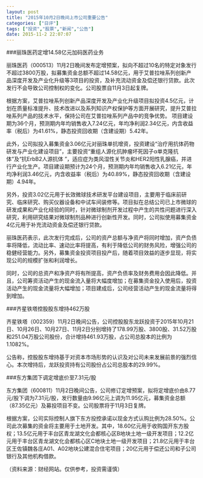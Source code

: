 ```yaml
---
layout: post
title: "2015年10月2日晚间上市公司重要公告"
categories: ["日评"]
tags: ["投资","股票","新闻","公告"]
date: 2015-11-2 22:07:07
---
```

###丽珠医药定增14.58亿元加码医药业务

丽珠医药（000513）11月2日晚间发布定增预案，拟向不超过10名的特定对象发行不超过3800万股，拟募集资金总额不超过14.58亿元，用于艾普拉唑系列创新产品深度开发及产业化升级等3项目的投资，及补充流动资金及偿还银行贷款。此次发行不会导致公司控制权的变化。公司股票自11月3日起复牌。

根据方案，艾普拉唑系列创新产品深度开发及产业化升级项目拟投资4.5亿元，计划在质量标准提升、技术改进以及系列知识产权保护等方面开展研究，提升艾普拉唑系列产品的技术水平，保持公司在艾普拉唑系列产品中的竞争优势。 项目建设期为36个月，预测期内年均销售收入7.24亿元，年均净利润2.34亿元，内含收益率（税后）为41.61%，静态投资回收期（含建设期）5.42年。 

此外，公司拟投入募集资金3.06亿元对丽珠单抗增资，投资建设“治疗用抗体药物研发与产业化建设项目”，主要投资“重组人源化抗肿瘤坏死因子α单克隆抗体”及“抗ErbB2人源抗体 ”，适应症为类风湿性关节炎和HER2阳性乳腺癌，并进行产业化生产。项目建设期预计为24个月，预测期内年均销售收入6.21亿元，年均净利润3.46亿元，内含收益率（税后）为40.89%，静态投资回收期（含建设期）4.94年。 

另外，投资3.02亿元用于长效微球技术研发平台建设项目，主要用于临床前研究、临床研究、购买仪器设备和中试车间装修等。项目拟在总结公司已上市微球的研发成果和产业化经验的同时，针对微球制剂开发过程中产生的共性问题进行深入研究，利用研究结果对微球制剂品种进行创新性开发。同时，公司拟使用募集资金4亿元用于补充流动资金及偿还银行贷款。

丽珠医药表示，此次发行完成后，公司的资产总额与净资产将同时增加，资产负债率将降低，流动比率、速动比率将提高，有利于降低公司的财务风险，增强公司的稳健经营能力。另外，募集资金投资项目投产后，随着项目效益的逐步显现，将实现公司的规模扩张和利润增长。 

同时，公司的总资产和净资产将有所提高，资产负债率及财务费用会因此降低。并且，公司筹资活动产生的现金流入量将大幅度增加；在募集资金投入使用后，投资活动产生的现金流量将大幅增加；项目建成后，公司经营活动产生的现金流量将得到增加。 

###齐星铁塔控股股东增持462万股

齐星铁塔（002359）11月2日晚间公告，公司控股股东龙跃投资于2015年10月21日、10月26日、10月27日、11月2日分别增持了178.99万股、3800股、31.52万股和251.04万股公司股份，合计增持461.93万股，占公司总股本的比例为1.1082%。

公告称，控股股东增持基于对资本市场形势的认识及对公司未来发展前景的强烈信心。本次增持后，龙跃投资持有公司股份占公司总股本的29.99%。

###东方集团下调定增底价至7.31元/股

东方集团（600811）11月2日晚间公告，公司修订定增预案，拟将定增底价由8.77元/股下调为7.31元/股，发行数量由9.96亿元上调为11.95亿元，募集资金总额（87.35亿元）及募投项目不变。公司股票将于11月3日复牌。

根据方案，公司实际控制人旗下东方投控承诺以现金方式认购比例为28.50%。公司此次募集的资金将主要用于土地开发。其中，18.60亿元用于收购国开东方股权；13.5亿元用于丰台区青龙湖文化会都核心区B地块土地一级开发项目；12.2亿元用于丰台区青龙湖文化会都核心区C地块土地一级开发项目；21.8亿元用于丰台区王佐镇魏各庄A01、A02地块公建混合住宅项目；20亿元用于偿还公司和子公司银行及其他机构借款。

（资料来源：财经网站。仅供参考，投资需谨慎）
